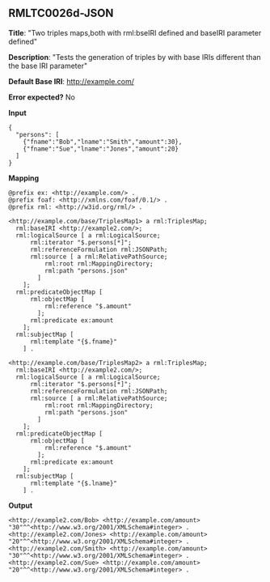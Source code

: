 ## RMLTC0026d-JSON

**Title**: "Two triples maps,both with rml:bseIRI defined and baseIRI parameter defined"

**Description**: "Tests the generation of triples by with base IRIs different than the base IRI parameter"

**Default Base IRI**: http://example.com/

**Error expected?** No

**Input**
```
{
  "persons": [
    {"fname":"Bob","lname":"Smith","amount":30},
    {"fname":"Sue","lname":"Jones","amount":20}
  ]
}

```

**Mapping**
```
@prefix ex: <http://example.com/> .
@prefix foaf: <http://xmlns.com/foaf/0.1/> .
@prefix rml: <http://w3id.org/rml/> .

<http://example.com/base/TriplesMap1> a rml:TriplesMap;
  rml:baseIRI <http://example2.com/>;
  rml:logicalSource [ a rml:LogicalSource;
      rml:iterator "$.persons[*]";
      rml:referenceFormulation rml:JSONPath;
      rml:source [ a rml:RelativePathSource;
          rml:root rml:MappingDirectory;
          rml:path "persons.json"
        ]
    ];
  rml:predicateObjectMap [
      rml:objectMap [
          rml:reference "$.amount"
        ];
      rml:predicate ex:amount
    ];
  rml:subjectMap [
      rml:template "{$.fname}"
    ] .

<http://example.com/base/TriplesMap2> a rml:TriplesMap;
  rml:baseIRI <http://example2.com/>;
  rml:logicalSource [ a rml:LogicalSource;
      rml:iterator "$.persons[*]";
      rml:referenceFormulation rml:JSONPath;
      rml:source [ a rml:RelativePathSource;
          rml:root rml:MappingDirectory;
          rml:path "persons.json"
        ]
    ];
  rml:predicateObjectMap [
      rml:objectMap [
          rml:reference "$.amount"
        ];
      rml:predicate ex:amount
    ];
  rml:subjectMap [
      rml:template "{$.lname}"
    ] .

```

**Output**
```
<http://example2.com/Bob> <http://example.com/amount> "30"^^<http://www.w3.org/2001/XMLSchema#integer> .
<http://example2.com/Jones> <http://example.com/amount> "20"^^<http://www.w3.org/2001/XMLSchema#integer> .
<http://example2.com/Smith> <http://example.com/amount> "30"^^<http://www.w3.org/2001/XMLSchema#integer> .
<http://example2.com/Sue> <http://example.com/amount> "20"^^<http://www.w3.org/2001/XMLSchema#integer> .

```

